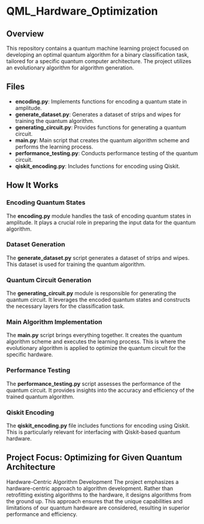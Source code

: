 # QML_Hardware_Optimization
## Overview
This repository contains a quantum machine learning project focused on developing an optimal quantum algorithm for a binary classification task, tailored for a specific quantum computer architecture. The project utilizes an evolutionary algorithm for algorithm generation.

## Files
* **encoding.py**: Implements functions for encoding a quantum state in amplitude.<br />
* **generate_dataset.py**: Generates a dataset of strips and wipes for training the quantum algorithm.<br />
* **generating_circuit.py**: Provides functions for generating a quantum circuit.<br />
* **main.py**: Main script that creates the quantum algorithm scheme and performs the learning process.<br />
* **performance_testing.py**: Conducts performance testing of the quantum circuit.<br />
* **qiskit_encoding.py**: Includes functions for encoding using Qiskit.<br />
## How It Works
### Encoding Quantum States
The **encoding.py** module handles the task of encoding quantum states in amplitude. It plays a crucial role in preparing the input data for the quantum algorithm.

### Dataset Generation
The **generate_dataset.py** script generates a dataset of strips and wipes. This dataset is used for training the quantum algorithm.

### Quantum Circuit Generation
The **generating_circuit.py** module is responsible for generating the quantum circuit. It leverages the encoded quantum states and constructs the necessary layers for the classification task.

### Main Algorithm Implementation
The **main.py** script brings everything together. It creates the quantum algorithm scheme and executes the learning process. This is where the evolutionary algorithm is applied to optimize the quantum circuit for the specific hardware.

### Performance Testing
The **performance_testing.py** script assesses the performance of the quantum circuit. It provides insights into the accuracy and efficiency of the trained quantum algorithm.

### Qiskit Encoding
The **qiskit_encoding.py** file includes functions for encoding using Qiskit. This is particularly relevant for interfacing with Qiskit-based quantum hardware.

## Project Focus: Optimizing for Given Quantum Architecture
Hardware-Centric Algorithm Development
The project emphasizes a hardware-centric approach to algorithm development. Rather than retrofitting existing algorithms to the hardware, it designs algorithms from the ground up. This approach ensures that the unique capabilities and limitations of our quantum hardware are considered, resulting in superior performance and efficiency.
